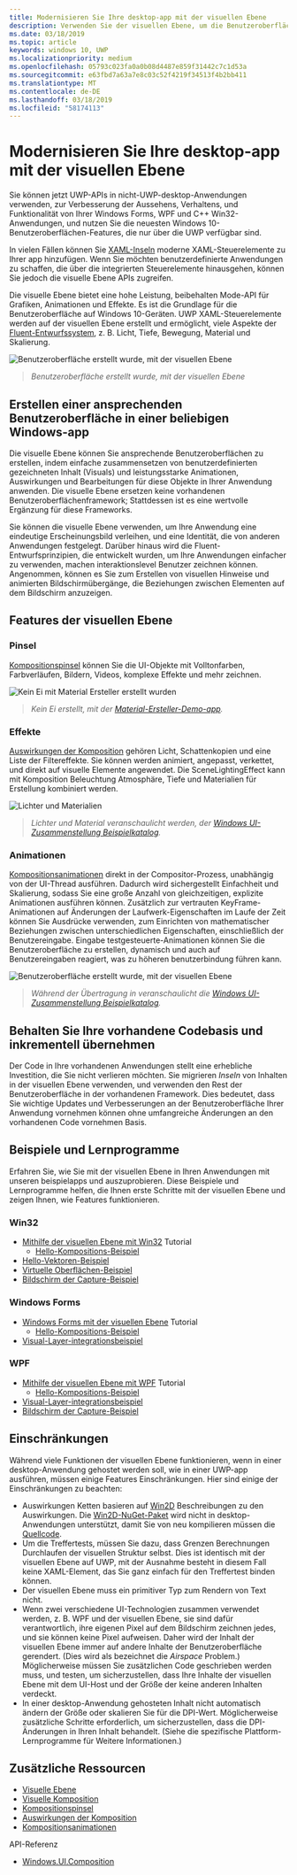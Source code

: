 ```yaml
---
title: Modernisieren Sie Ihre desktop-app mit der visuellen Ebene
description: Verwenden Sie der visuellen Ebene, um die Benutzeroberfläche der .NET oder Win32-desktop-app zu verbessern.
ms.date: 03/18/2019
ms.topic: article
keywords: windows 10, UWP
ms.localizationpriority: medium
ms.openlocfilehash: 05793c023fa0a0b08d4487e859f31442c7c1d53a
ms.sourcegitcommit: e63fbd7a63a7e8c03c52f4219f34513f4b2bb411
ms.translationtype: MT
ms.contentlocale: de-DE
ms.lasthandoff: 03/18/2019
ms.locfileid: "58174113"
---
```

# <a name="modernize-your-desktop-app-using-the-visual-layer"></a>Modernisieren Sie Ihre desktop-app mit der visuellen Ebene

Sie können jetzt UWP-APIs in nicht-UWP-desktop-Anwendungen verwenden, zur Verbesserung der Aussehens, Verhaltens, und Funktionalität von Ihrer Windows Forms, WPF und C++ Win32-Anwendungen, und nutzen Sie die neuesten Windows 10-Benutzeroberflächen-Features, die nur über die UWP verfügbar sind.

In vielen Fällen können Sie [XAML-Inseln](../xaml-platform/xaml-host-controls.md) moderne XAML-Steuerelemente zu Ihrer app hinzufügen. Wenn Sie möchten benutzerdefinierte Anwendungen zu schaffen, die über die integrierten Steuerelemente hinausgehen, können Sie jedoch die visuelle Ebene APIs zugreifen.

Die visuelle Ebene bietet eine hohe Leistung, beibehalten Mode-API für Grafiken, Animationen und Effekte. Es ist die Grundlage für die Benutzeroberfläche auf Windows 10-Geräten. UWP XAML-Steuerelemente werden auf der visuellen Ebene erstellt und ermöglicht, viele Aspekte der [Fluent-Entwurfssystem](../design/fluent-design-system/index.md), z. B. Licht, Tiefe, Bewegung, Material und Skalierung.

![Benutzeroberfläche erstellt wurde, mit der visuellen Ebene](images/interop/pull-to-animate.gif)

> _Benutzeroberfläche erstellt wurde, mit der visuellen Ebene_

## <a name="create-a-visually-engaging-user-interface-in-any-windows-app"></a>Erstellen einer ansprechenden Benutzeroberfläche in einer beliebigen Windows-app

Die visuelle Ebene können Sie ansprechende Benutzeroberflächen zu erstellen, indem einfache zusammensetzen von benutzerdefinierten gezeichneten Inhalt (Visuals) und leistungsstarke Animationen, Auswirkungen und Bearbeitungen für diese Objekte in Ihrer Anwendung anwenden. Die visuelle Ebene ersetzen keine vorhandenen Benutzeroberflächenframework; Stattdessen ist es eine wertvolle Ergänzung für diese Frameworks.

Sie können die visuelle Ebene verwenden, um Ihre Anwendung eine eindeutige Erscheinungsbild verleihen, und eine Identität, die von anderen Anwendungen festgelegt. Darüber hinaus wird die Fluent-Entwurfsprinzipien, die entwickelt wurden, um Ihre Anwendungen einfacher zu verwenden, machen interaktionslevel Benutzer zeichnen können. Angenommen, können es Sie zum Erstellen von visuellen Hinweise und animierten Bildschirmübergänge, die Beziehungen zwischen Elementen auf dem Bildschirm anzuzeigen.

## <a name="visual-layer-features"></a>Features der visuellen Ebene

### <a name="brushes"></a>Pinsel

[Kompositionspinsel](composition-brushes.md) können Sie die UI-Objekte mit Volltonfarben, Farbverläufen, Bildern, Videos, komplexe Effekte und mehr zeichnen.

![Kein Ei mit Material Ersteller erstellt wurden](images/interop/egg.gif)

> _Kein Ei erstellt, mit der [Material-Ersteller-Demo-app](https://github.com/Microsoft/WindowsCompositionSamples/tree/master/Demos/MaterialCreator)._

### <a name="effects"></a>Effekte

[Auswirkungen der Komposition](composition-effects.md) gehören Licht, Schattenkopien und eine Liste der Filtereffekte. Sie können werden animiert, angepasst, verkettet, und direkt auf visuelle Elemente angewendet. Die SceneLightingEffect kann mit Komposition Beleuchtung Atmosphäre, Tiefe und Materialien für Erstellung kombiniert werden.

![Lichter und Materialien](images/interop/light-interop.gif)

> _Lichter und Material veranschaulicht werden, der [Windows UI-Zusammenstellung Beispielkatalog](https://github.com/Microsoft/WindowsCompositionSamples/tree/master/SampleGallery)._

### <a name="animations"></a>Animationen

[Kompositionsanimationen](composition-animation.md) direkt in der Compositor-Prozess, unabhängig von der UI-Thread ausführen. Dadurch wird sichergestellt Einfachheit und Skalierung, sodass Sie eine große Anzahl von gleichzeitigen, explizite Animationen ausführen können. Zusätzlich zur vertrauten KeyFrame-Animationen auf Änderungen der Laufwerk-Eigenschaften im Laufe der Zeit können Sie Ausdrücke verwenden, zum Einrichten von mathematischer Beziehungen zwischen unterschiedlichen Eigenschaften, einschließlich der Benutzereingabe. Eingabe testgesteuerte-Animationen können Sie die Benutzeroberfläche zu erstellen, dynamisch und auch auf Benutzereingaben reagiert, was zu höheren benutzerbindung führen kann.

![Benutzeroberfläche erstellt wurde, mit der visuellen Ebene](images/interop/swipe-scroller.gif)

> _Während der Übertragung in veranschaulicht die [Windows UI-Zusammenstellung Beispielkatalog](https://github.com/Microsoft/WindowsCompositionSamples/tree/master/SampleGallery)._

## <a name="keep-your-existing-codebase-and-adopt-incrementally"></a>Behalten Sie Ihre vorhandene Codebasis und inkrementell übernehmen

Der Code in Ihre vorhandenen Anwendungen stellt eine erhebliche Investition, die Sie nicht verlieren möchten. Sie migrieren _Inseln_ von Inhalten in der visuellen Ebene verwenden, und verwenden den Rest der Benutzeroberfläche in der vorhandenen Framework. Dies bedeutet, dass Sie wichtige Updates und Verbesserungen an der Benutzeroberfläche Ihrer Anwendung vornehmen können ohne umfangreiche Änderungen an den vorhandenen Code vornehmen Basis.

## <a name="samples-and-tutorials"></a>Beispiele und Lernprogramme

Erfahren Sie, wie Sie mit der visuellen Ebene in Ihren Anwendungen mit unseren beispielapps und auszuprobieren. Diese Beispiele und Lernprogramme helfen, die Ihnen erste Schritte mit der visuellen Ebene und zeigen Ihnen, wie Features funktionieren.

### <a name="win32"></a>Win32

- [Mithilfe der visuellen Ebene mit Win32](using-the-visual-layer-with-win32.md) Tutorial
  - [Hello-Kompositions-Beispiel](https://github.com/Microsoft/Windows.UI.Composition-Win32-Samples/tree/master/cpp/HelloComposition)
- [Hello-Vektoren-Beispiel](https://github.com/Microsoft/Windows.UI.Composition-Win32-Samples/tree/master/cpp/HelloVectors)
- [Virtuelle Oberflächen-Beispiel](https://github.com/Microsoft/Windows.UI.Composition-Win32-Samples/tree/master/cpp/VirtualSurfaces)
- [Bildschirm der Capture-Beispiel](https://github.com/Microsoft/Windows.UI.Composition-Win32-Samples/tree/master/cpp/ScreenCaptureforHWND)

### <a name="windows-forms"></a>Windows Forms

- [Windows Forms mit der visuellen Ebene](using-the-visual-layer-with-windows-forms.md) Tutorial
  - [Hello-Kompositions-Beispiel](https://github.com/Microsoft/Windows.UI.Composition-Win32-Samples/tree/master/dotnet/WinForms/HelloComposition)
- [Visual-Layer-integrationsbeispiel](https://github.com/Microsoft/Windows.UI.Composition-Win32-Samples/tree/master/dotnet/WinForms/VisualLayerIntegration)

### <a name="wpf"></a>WPF

- [Mithilfe der visuellen Ebene mit WPF](using-the-visual-layer-with-wpf.md) Tutorial
  - [Hello-Kompositions-Beispiel](https://github.com/Microsoft/Windows.UI.Composition-Win32-Samples/tree/master/dotnet/WPF/HelloComposition)
- [Visual-Layer-integrationsbeispiel](https://github.com/Microsoft/Windows.UI.Composition-Win32-Samples/tree/master/dotnet/WPF/VisualLayerIntegration)
- [Bildschirm der Capture-Beispiel](https://github.com/Microsoft/Windows.UI.Composition-Win32-Samples/tree/master/dotnet/WPF/ScreenCapture)

## <a name="limitations"></a>Einschränkungen

Während viele Funktionen der visuellen Ebene funktionieren, wenn in einer desktop-Anwendung gehostet werden soll, wie in einer UWP-app ausführen, müssen einige Features Einschränkungen. Hier sind einige der Einschränkungen zu beachten:

- Auswirkungen Ketten basieren auf [Win2D](http://microsoft.github.io/Win2D/html/Introduction.htm) Beschreibungen zu den Auswirkungen. Die [Win2D-NuGet-Paket](https://www.nuget.org/packages/Win2D.uwp) wird nicht in desktop-Anwendungen unterstützt, damit Sie von neu kompilieren müssen die [Quellcode](https://github.com/Microsoft/Win2D).
- Um die Treffertests, müssen Sie dazu, dass Grenzen Berechnungen Durchlaufen der visuellen Struktur selbst. Dies ist identisch mit der visuellen Ebene auf UWP, mit der Ausnahme besteht in diesem Fall keine XAML-Element, das Sie ganz einfach für den Treffertest binden können.
- Der visuellen Ebene muss ein primitiver Typ zum Rendern von Text nicht.
- Wenn zwei verschiedene UI-Technologien zusammen verwendet werden, z. B. WPF und der visuellen Ebene, sie sind dafür verantwortlich, ihre eigenen Pixel auf dem Bildschirm zeichnen jedes, und sie können keine Pixel aufweisen. Daher wird der Inhalt der visuellen Ebene immer auf andere Inhalte der Benutzeroberfläche gerendert. (Dies wird als bezeichnet die _Airspace_ Problem.) Möglicherweise müssen Sie zusätzlichen Code geschrieben werden muss, und testen, um sicherzustellen, dass Ihre Inhalte der visuellen Ebene mit dem UI-Host und der Größe der keine anderen Inhalten verdeckt.
- In einer desktop-Anwendung gehosteten Inhalt nicht automatisch ändern der Größe oder skalieren Sie für die DPI-Wert. Möglicherweise zusätzliche Schritte erforderlich, um sicherzustellen, dass die DPI-Änderungen in Ihren Inhalt behandelt. (Siehe die spezifische Plattform-Lernprogramme für Weitere Informationen.)

## <a name="additional-resources"></a>Zusätzliche Ressourcen

- [Visuelle Ebene](visual-layer.md)
- [Visuelle Komposition](composition-visual-tree.md)
- [Kompositionspinsel](composition-brushes.md)
- [Auswirkungen der Komposition](composition-effects.md)
- [Kompositionsanimationen](composition-animation.md)

API-Referenz

- [Windows.UI.Composition](/uwp/api/Windows.UI.Composition)
